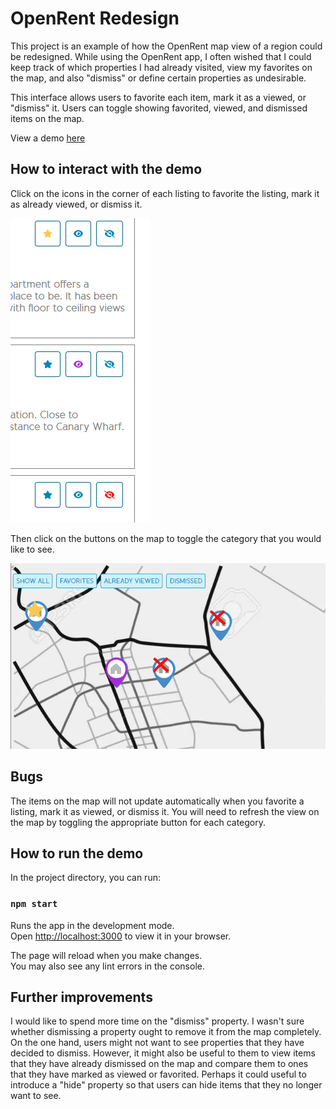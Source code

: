 # OpenRent Redesign

This project is an example of how the OpenRent map view of a region could be redesigned. While using the OpenRent app, I often wished that I could keep track of which properties I had already visited, view my favorites on the map, and also "dismiss" or define certain properties as undesirable. 

This interface allows users to favorite each item, mark it as a viewed, or "dismiss" it. Users can toggle showing favorited, viewed, and dismissed items on the map. 

View a demo [here](https://rocky-inlet-86121.herokuapp.com/)

## How to interact with the demo

Click on the icons in the corner of each listing to favorite the listing, mark it as already viewed, or dismiss it.

![Icons in the corner of each housing listing](src/images/demo_images/corner_icons.png?raw=true "Corener Icons")

Then click on the buttons on the map to toggle the category that you would like to see. 

![Toggle buttons for the map view](src/images/demo_images/map_toggle.png?raw=true "Corener Icons")

## Bugs 

The items on the map will not update automatically when you favorite a listing, mark it as viewed, or dismiss it. You will need to refresh the view on the map by toggling the appropriate button for each category. 

## How to run the demo

In the project directory, you can run:

### `npm start`

Runs the app in the development mode.\
Open [http://localhost:3000](http://localhost:3000) to view it in your browser.

The page will reload when you make changes.\
You may also see any lint errors in the console.

## Further improvements

I would like to spend more time on the "dismiss" property. I wasn't sure whether dismissing a property ought to remove it from the map completely. On the one hand, users might not want to see properties that they have decided to dismiss. However, it might also be useful to them to view items that they have already dismissed on the map and compare them to ones that they have marked as viewed or favorited. Perhaps it could useful to introduce a "hide" property so that users can hide items that they no longer want to see. 




